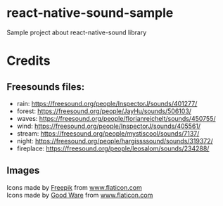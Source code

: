 # react-native-sound-sample
Sample project about react-native-sound library
# Credits
## Freesounds files:
* rain: https://freesound.org/people/InspectorJ/sounds/401277/
* forest: https://freesound.org/people/JayHu/sounds/506103/
* waves: https://freesound.org/people/florianreichelt/sounds/450755/
* wind: https://freesound.org/people/InspectorJ/sounds/405561/
* stream: https://freesound.org/people/mystiscool/sounds/7137/
* night: https://freesound.org/people/hargissssound/sounds/319372/
* fireplace: https://freesound.org/people/leosalom/sounds/234288/
## Images
<div>Icons made by <a href="https://www.flaticon.com/authors/freepik" title="Freepik">Freepik</a> from <a href="https://www.flaticon.com/"     title="Flaticon">www.flaticon.com</a></div><div>Icons made by <a href="https://www.flaticon.com/authors/good-ware" title="Good Ware">Good Ware</a> from <a href="https://www.flaticon.com/"     title="Flaticon">www.flaticon.com</a></div>